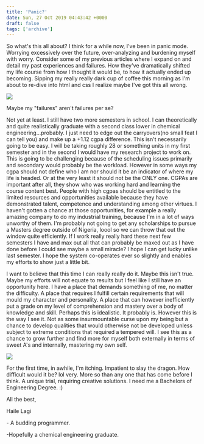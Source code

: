 ```yaml
---
title: 'Panic?'
date: Sun, 27 Oct 2019 04:43:42 +0000
draft: false
tags: ['archive']
---
```


So what's this all about? I think for a while now, I've been in panic mode. Worrying excessively over the future, over-analyzing and burdening myself with worry. Consider some of my previous articles where I expand on and detail my past experiences and failures. How they've dramatically shifted my life course from how I thought it would be, to how it actually ended up becoming. Sipping my really really dark cup of coffee this morning as I'm about to re-dive into html and css I realize maybe I've got this all wrong.

![](https://obsessedyouthhome.files.wordpress.com/2019/10/meditation-wallpaper-10517843.jpg?w=1024)

Maybe my "failures" aren't failures per se?

Not yet at least. I still have two more semesters in school. I can theoretically and quite realistically graduate with a second class lower in chemical engineering...probably. I just need to edge out the carryovers(no small feat I can tell you) and make up a +1.12 cgpa difference. This isn't necessarily going to be easy. I will be taking roughly 28 or something units in my first semester and in the second I would have my research project to work on. This is going to be challenging because of the scheduling issues primarily and secondary would probably be the workload. However in some ways my cgpa should not define who I am nor should it be an indicator of where my life is headed. Or at the very least it should not be the ONLY one. CGPAs are important after all, they show who was working hard and learning the course content best. People with high cgpas should be entitled to the limited resources and opportunities available because they have demonstrated talent, competence and understanding among other virtues. I haven't gotten a chance at those opportunities, for example a really amazing company to do my industrial training, because I'm in a lot of ways unworthy of them. I'm probably not going to get any scholarships to pursue a Masters degree outside of Nigeria, loool so we can throw that out the window quite efficiently. If I work really really hard these next few semesters I have and max out all that can probably be maxed out as I have done before I could see maybe a small miracle? I hope I can get lucky unlike last semester. I hope the system co-operates ever so slightly and enables my efforts to show just a little bit.

I want to believe that this time I can really really do it. Maybe this isn't true. Maybe my efforts will not equate to results but I feel like I still have an opportunity here. I have a place that demands something of me, no matter the difficulty. A place that requires I fulfill certain requirements that will mould my character and personality. A place that can however inefficiently put a grade on my level of comprehension and mastery over a body of knowledge and skill. Perhaps this is idealistic. It probably is. However this is the way I see it. Not as some insurmountable curse upon my being but a chance to develop qualities that would otherwise not be developed unless subject to extreme conditions that required a tempered will. I see this as a chance to grow further and find more for myself both externally in terms of sweet A's and internally, mastering my own self.

![](https://obsessedyouthhome.files.wordpress.com/2019/10/regular_show_02-wallpaper-9446851.jpg?w=1024)

For the first time, in awhile, I'm itching. Impatient to slay the dragon. How difficult would it be? lol very. More so than any one that has come before I think. A unique trial, requiring creative solutions. I need me a Bachelors of Engineering Degree. :)

All the best,

Haile Lagi

\- A budding programmer.

\-Hopefully a chemical engineering graduate.